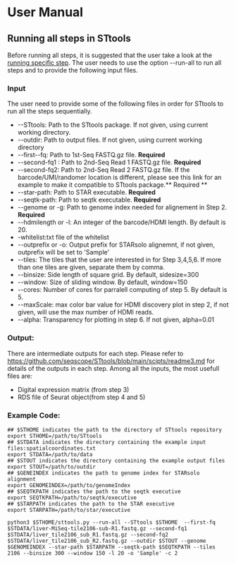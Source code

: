 # User Manual
## Running all steps in STtools
Before running all steps, it is suggested that the user take a look at the  [running specific step](./readme3.md).
The user needs to use the option --run-all to run all steps and to provide the following input files. 
### Input
  The user need to provide some of the following files in order for STtools to run all the steps sequentially. 
  *   --STtools: Path to the STtools package. If not given, using current working directory.
  *   --outdir: Path to output files. If not given, using current working directory
  *   --first--fq: Path to 1st-Seq FASTQ.gz file. **Required**
  *   --second-fq1 : Path to 2nd-Seq Read 1 FASTQ.gz file. **Required**
  *   --second-fq2: Path to 2nd-Seq Read 2 FASTQ.gz file. If the barcode/UMI/randomer location is different, please see this link for an example to make it compatible to STtools package.** Required **
  *   --star-path: Path to STAR executable. **Required**
  *   --seqtk-path: Path to seqtk executable. **Required**
  *   --genome or -g: Path to genome index needed for alignement in Step 2. **Required**
  *   --hdmilength or -l: An integer of the barcode/HDMI length. By default is 20. 
  *   -whitelist:txt file of the whitelist
  *   --outprefix or -o: Output prefix for STARsolo alignemnt, if not given, outprefix will be set to 'Sample'
  *   --tiles: The tiles that the user are interested in for Step 3,4,5,6. If more than one tiles are given, separate them by comma.
  *   --binsize: Side length of square grid. By default, sidesize=300
  *   --window: Size of sliding window. By default, window=150
  *   --cores: Number of cores for parralell computing of step 5. By default is 5.
  *   --maxScale: max color bar value for HDMI discovery plot in step 2, if not given, will use the max number of HDMI reads.
  *   --alpha: Transparency for plotting in step 6. If not given, alpha=0.01
### Output: 
  There are intermediate outputs for each step. Please refer to https://github.com/seqscope/STtools/blob/main/scipts/readme3.md for details of the outputs in each step. Among all the inputs, the most usefull files are:
  * Digital expression matrix (from step 3)
  * RDS file of Seurat object(from step 4 and 5)
  
### Example Code:
   ```
  ## $STHOME indicates the path to the directory of STtools repository
  export STHOME=/path/to/STtools
  ## $STDATA indicates the directory containing the example input files:spatialcoordinates.txt
  export STDATA=/path/to/data
  ## $STOUT indicates the directory containing the example output files
  export STOUT=/path/to/outdir
  ## $GENEINDEX indicates the path to genome index for STARsolo alignment
  export GENOMEINDEX=/path/to/genomeIndex
  ## $SEQTKPATH indicates the path to the seqtk executive
  export SEQTKPATH=/path/to/seqtk/executive
  ## $STARPATH indicates the path to the STAR executive
  export STARPATH=/path/to/star/executive
  
  python3 $STHOME/sttools.py --run-all --STtools $STHOME  --first-fq $STDATA/liver-MiSeq-tile2106-sub-R1.fastq.gz --second-fq1 $STDATA/liver_tile2106_sub_R1.fastq.gz --second-fq2 $STDATA/liver_tile2106_sub_R2.fastq.gz --outdir $STOUT --genome $GENOMEINDEX --star-path $STARPATH --seqtk-path $SEQTKPATH --tiles 2106 --binsize 300 --window 150 -l 20 -o 'Sample' -c 2
  ```

